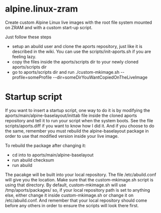 # alpine.linux-zram
Create custom Alpine Linux live images with the root file system mounted on ZRAM and with a custom start-up script.

Just follow these steps
- setup an abuild user and clone the aports repository, just like it is described in the wiki. You can use the scripts/init-aports.sh if you are feeling lazy.
- copy the files inside the aports/scripts dir to your newly cloned aports/scripts dir
- go to aports/scripts dir and run ./custom-mkimage.sh --profile=someProfile --dir=someDirYouWantCopiedOnTheLiveImage

# Startup script
If you want to insert a startup script, one way to do it is by modifying the aports/main/alpine-baselayout/inittab file inside the cloned aports repository and tell it to run your script when the system boots. See the file scripts/aports.diff if you want to know how I did it. And if you choose to do the same, remember you must rebuild the alpine-baselayout package in order to use that modified version inside your live image.

To rebuild the package after changing it:
- cd into to aports/main/alpine-baselayout
- run abuild checksum
- run abuild

The pacakge will be built into your local repository. The file /etc/abuild.conf will give you the location. Make sure that the custom-mkimage.sh script is using that directory. By default, custom-mkimage.sh will use /tmp/aports/packages/ so, if your local repository path is set to anything else, either change it inside custom-mkimage.sh or change it on /etc/abuild.conf. And remember that your local repository should come before any others in order to ensure the scripts will look there first.


